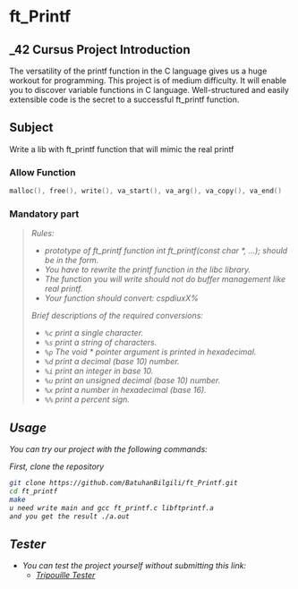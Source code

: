 # ft_Printf

## _42 Cursus Project Introduction

The versatility of the printf function in the C language gives us a huge workout for programming. This project is of medium difficulty. It will enable you to discover variable functions in C language.
Well-structured and easily extensible code is the secret to a successful ft_printf function.

## Subject

Write a lib with ft_printf function that will mimic the real printf

### Allow Function

```c
malloc(), free(), write(), va_start(), va_arg(), va_copy(), va_end()
```

### Mandatory part

> <i> Rules:
>
> - prototype of ft_printf function int ft_printf(const char *, ...); should be in the form.
> - You have to rewrite the printf function in the libc library.
> - The function you will write should not do buffer management like real printf.
> - Your function should convert: cspdiuxX%
>
> <i> Brief descriptions of the required conversions:
>
> - `%c` print a single character.
> - `%s` print a string of characters.
> - `%p` The void * pointer argument is printed in hexadecimal.
> - `%d` print a decimal (base 10) number.
> - `%i` print an integer in base 10.
> - `%u` print an unsigned decimal (base 10) number.
> - `%x` print a number in hexadecimal (base 16).
> - `%%` print a percent sign.

## Usage

You can try our project with the following commands:

First, clone the repository

```sh
git clone https://github.com/BatuhanBilgili/ft_Printf.git
cd ft_printf
make
u need write main and gcc ft_printf.c libftprintf.a
and you get the result ./a.out
```

## Tester

- You can test the project yourself without submitting this link:
  - [Tripouille Tester](https://github.com/Tripouille/printfTester/)
